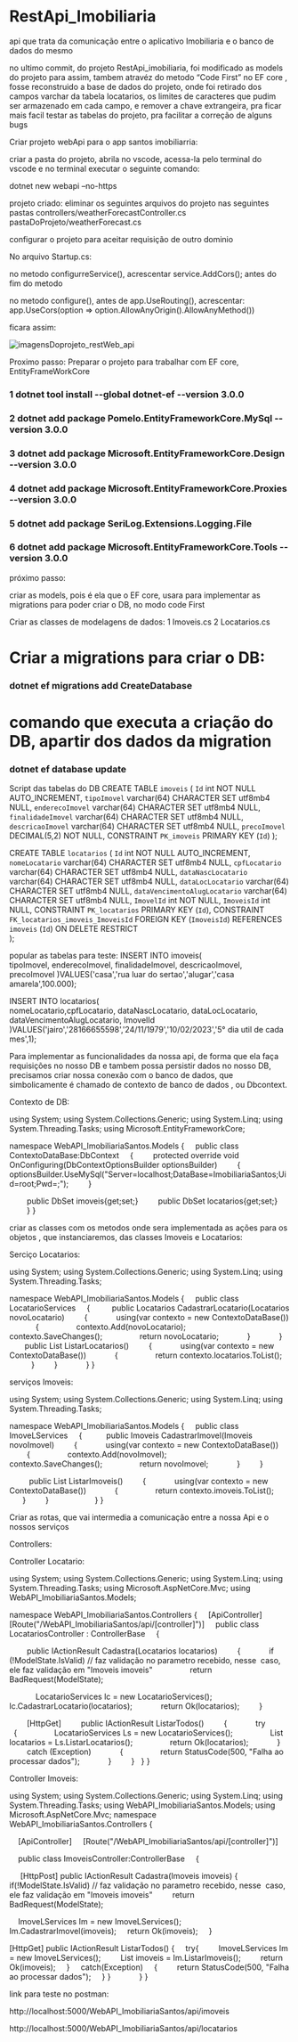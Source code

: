 # RestApi_Imobiliaria
api que trata da comunicação entre o aplicativo Imobiliaria e o banco de dados do mesmo


no ultimo commit, do projeto RestApi_imobiliaria, foi modificado as models do projeto para assim, tambem atravéz do metodo “Code First” no EF core , fosse reconstruido a base de dados do projeto, onde foi retirado dos campos varchar  da tabela locatarios, os limites de caracteres que pudim ser armazenado em cada campo,  e remover a chave extrangeira, pra ficar mais facil testar as tabelas do projeto, pra facilitar a correção de alguns bugs 


Criar projeto webApi para o app santos imobiliarria:

criar a pasta do projeto, abrila no vscode, acessa-la pelo terminal do vscode e no terminal executar o seguinte comando:

dotnet new webapi –no-https

projeto criado: eliminar os seguintes arquivos do projeto nas seguintes pastas
controllers/weatherForecastController.cs
pastaDoProjeto/weatherForecast.cs

configurar o projeto para aceitar requisição de outro dominio


No arquivo Startup.cs:

no metodo configurreService(), acrescentar service.AddCors();  antes do fim do metodo

no metodo configure(), antes de app.UseRouting(), acrescentar:
app.UseCors(option => option.AllowAnyOrigin().AllowAnyMethod())

ficara assim:

![imagensDoprojeto_restWeb_api](https://user-images.githubusercontent.com/106206316/221329161-42acf146-b2f8-4154-91f6-275c1cddb13c.png)


	

Proximo passo: Preparar o projeto para trabalhar com EF core,  EntityFrameWorkCore

### 1  dotnet tool install --global dotnet-ef --version 3.0.0 
### 2 dotnet add package Pomelo.EntityFrameworkCore.MySql --version 3.0.0
### 3 dotnet add package Microsoft.EntityFrameworkCore.Design --version 3.0.0 
### 4 dotnet add package Microsoft.EntityFrameworkCore.Proxies --version 3.0.0
### 5 dotnet add package SeriLog.Extensions.Logging.File
### 6 dotnet add package Microsoft.EntityFrameworkCore.Tools  --version 3.0.0

próximo passo: 

criar as models, pois é ela que o EF core, usara para implementar as migrations para poder criar o DB, no modo code First

Criar as classes de modelagens de dados:
1 Imoveis.cs
2 Locatarios.cs

 # Criar a migrations para criar o DB: 
### dotnet ef migrations add CreateDatabase
# comando que executa a criação do DB, apartir dos dados da migration
### dotnet ef database update 



Script das tabelas do DB
CREATE TABLE `imoveis` (
    `Id` int NOT NULL AUTO_INCREMENT,
    `tipoImovel` varchar(64) CHARACTER SET utf8mb4 NULL,
    `enderecoImovel` varchar(64) CHARACTER SET utf8mb4 NULL,
    `finalidadeImovel` varchar(64) CHARACTER SET utf8mb4 NULL,
    `descricaoImovel` varchar(64) CHARACTER SET utf8mb4 NULL,
    `precoImovel` DECIMAL(5,2) NOT NULL,
    CONSTRAINT `PK_imoveis` PRIMARY KEY (`Id`)
);

CREATE TABLE `locatarios` (
    `Id` int NOT NULL AUTO_INCREMENT,
    `nomeLocatario` varchar(64) CHARACTER SET utf8mb4 NULL,
    `cpfLocatario` varchar(64) CHARACTER SET utf8mb4 NULL,
    `dataNascLocatario` varchar(64) CHARACTER SET utf8mb4 NULL,
    `dataLocLocatario` varchar(64) CHARACTER SET utf8mb4 NULL,
    `dataVencimentoAlugLocatario` varchar(64) CHARACTER SET utf8mb4 NULL,
    `ImovelId` int NOT NULL,
    `ImoveisId` int NULL,
    CONSTRAINT `PK_locatarios` PRIMARY KEY (`Id`),
    CONSTRAINT `FK_locatarios_imoveis_ImoveisId` FOREIGN KEY (`ImoveisId`) REFERENCES `imoveis` (`Id`) ON DELETE RESTRICT  
);

popular as tabelas para teste:
INSERT INTO  imoveis(    
tipoImovel,
enderecoImovel,
finalidadeImovel,
descricaoImovel,
precoImovel
)VALUES('casa','rua luar do sertao','alugar','casa amarela',100.000);

INSERT INTO  locatarios(    
nomeLocatario,cpfLocatario,
dataNascLocatario,
dataLocLocatario,
dataVencimentoAlugLocatario,
ImovelId
)VALUES('jairo','28166655598','24/11/1979','10/02/2023','5° dia util de cada mes',1);


Para implementar as funcionalidades da nossa api, de forma que ela faça requisições no nosso DB e tambem possa persistir dados no nosso DB, precisamos criar nossa conexão com o banco de dados, que simbolicamente é chamado de contexto de banco de dados , ou Dbcontext.

Contexto de DB:

using System;
using System.Collections.Generic;
using System.Linq;
using System.Threading.Tasks;
using Microsoft.EntityFrameworkCore;

namespace WebAPI_ImobiliariaSantos.Models
{
    public class ContextoDataBase:DbContext
    {
        protected override void OnConfiguring(DbContextOptionsBuilder optionsBuilder)
        {
            optionsBuilder.UseMySql("Server=localhost;DataBase=ImobiliariaSantos;Uid=root;Pwd=;");
        }

        public DbSet <Imoveis> imoveis{get;set;}
        public DbSet <Locatarios> locatarios{get;set;}
        
    }
}









criar as classes com os metodos onde sera implementada as ações para os objetos , que instanciaremos, das classes Imoveis e Locatarios:

Serciço Locatarios:

using System;
using System.Collections.Generic;
using System.Linq;
using System.Threading.Tasks;

namespace WebAPI_ImobiliariaSantos.Models
{
    public class LocatarioServices
    {
         public Locatarios CadastrarLocatario(Locatarios novoLocatario)
        {
            using(var contexto = new ContextoDataBase())
            {
                contexto.Add(novoLocatario);
                contexto.SaveChanges();
                return novoLocatario;
            }
            }
         public List<Locatarios> ListarLocatarios()
        {
            using(var contexto = new ContextoDataBase())
            {
                return contexto.locatarios.ToList<Locatarios>();
            }
        }
        
    }
}










serviços Imoveis:

using System;
using System.Collections.Generic;
using System.Linq;
using System.Threading.Tasks;

namespace WebAPI_ImobiliariaSantos.Models
{
    public class ImoveLServices
    {
          public Imoveis CadastrarImovel(Imoveis novoImovel)
        {
            using(var contexto = new ContextoDataBase())
            {
                contexto.Add(novoImovel);
                contexto.SaveChanges();
                return novoImovel;
            }
        }

         public List<Imoveis> ListarImoveis()
        {
            using(var contexto = new ContextoDataBase())
            {
                return contexto.imoveis.ToList<Imoveis>();
            }
        }
        
        
    }
}





















Criar as rotas, que vai intermedia a comunicação entre a nossa Api e o nossos serviços

Controllers:

Controller Locatario:

using System;
using System.Collections.Generic;
using System.Linq;
using System.Threading.Tasks;
using Microsoft.AspNetCore.Mvc;
using WebAPI_ImobiliariaSantos.Models;

namespace WebAPI_ImobiliariaSantos.Controllers
{
    [ApiController]
    [Route("/WebAPI_ImobiliariaSantos/api/[controller]")]
    public class LocatariosController : ControllerBase
    {

        public IActionResult Cadastra(Locatarios locatarios)
        {
            if (!ModelState.IsValid) // faz validação no parametro recebido, nesse  caso, ele faz validação em "Imoveis imoveis"
                return BadRequest(ModelState);

            LocatarioServices lc = new LocatarioServices();
            lc.CadastrarLocatario(locatarios);
            return Ok(locatarios);
        }

        [HttpGet]
        public IActionResult ListarTodos()
        {
            try
            {
                LocatarioServices Ls = new LocatarioServices();
                List<Locatarios> locatarios = Ls.ListarLocatarios();
                return Ok(locatarios);
            }
            catch (Exception)
            {
                return StatusCode(500, "Falha ao processar dados");
            }
        }
   }
}






Controller Imoveis:

using System;
using System.Collections.Generic;
using System.Linq;
using System.Threading.Tasks;
using WebAPI_ImobiliariaSantos.Models;
using Microsoft.AspNetCore.Mvc;
namespace WebAPI_ImobiliariaSantos.Controllers
{


    [ApiController]
    [Route("/WebAPI_ImobiliariaSantos/api/[controller]")]

    public class ImoveisController:ControllerBase
    {
        

     [HttpPost]
public IActionResult Cadastra(Imoveis imoveis)
{
    if(!ModelState.IsValid) // faz validação no parametro recebido, nesse  caso, ele faz validação em "Imoveis imoveis"
        return BadRequest(ModelState);

    ImoveLServices Im = new ImoveLServices();
    Im.CadastrarImovel(imoveis);
    return Ok(imoveis);
    
}

[HttpGet]
public IActionResult ListarTodos()
{
    try{
        ImoveLServices Im = new ImoveLServices();
        List<Imoveis> imoveis = Im.ListarImoveis();
        return Ok(imoveis);
    }
    catch(Exception)
    {
        return StatusCode(500, "Falha ao processar dados");
    }
}
        
    }
}





link para teste no postman:

http://localhost:5000/WebAPI_ImobiliariaSantos/api/imoveis 

http://localhost:5000/WebAPI_ImobiliariaSantos/api/locatarios 

